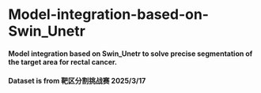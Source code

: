 # Model-integration-based-on-Swin_Unetr
#### Model integration based on Swin_Unetr to solve precise segmentation of the target area for rectal cancer.
#### Dataset is from 靶区分割挑战赛 2025/3/17
